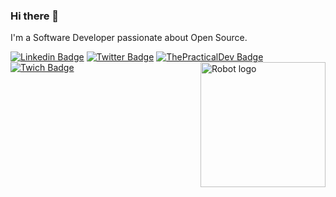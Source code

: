 ### Hi there 👋

I'm a Software Developer passionate about Open Source. 

[![Linkedin Badge](https://img.shields.io/badge/-Dante%20Calderon-blue?style=flat-square&logo=Linkedin&logoColor=white&link=https://www.linkedin.com/in/dantehemerson/)](https://www.linkedin.com/in/dantehemerson/)
[![Twitter Badge](https://img.shields.io/badge/-@dantehemerson-1ca0f1?style=flat-square&labelColor=1ca0f1&logo=twitter&logoColor=white&link=https://twitter.com/dantehemerson)](https://twitter.com/dantehemerson)
[![ThePracticalDev Badge](https://img.shields.io/badge/-@dantehemerson-0A0A0A?style=flat-square&labelColor=black&logo=dev.to&link=https://dev.to/dantehemerson)](https://dev.to/dantehemerson)
[![Twich Badge](https://img.shields.io/badge/-dantehemerson-8B89CC?style=flat-square&logo=Twitch&logoColor=white&link=https://www.twitch.tv/dantehemerson)](https://www.twitch.tv/dantehemerson)
<a href="https://dantecalderon.dev"><img alt="Robot logo" src="https://res.cloudinary.com/practicaldev/image/fetch/s--OoBLh7-Q--/c_limit%2Cf_auto%2Cfl_progressive%2Cq_auto%2Cw_880/https://cdn-images-1.medium.com/max/1614/1%2A8BlqJ8lNVZzuRjAg1mZ50w.png" align="right" height="200" /></a>
